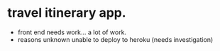 # travel itinerary app.

- front end needs work... a lot of work.
- reasons unknown unable to deploy to heroku (needs investigation)
